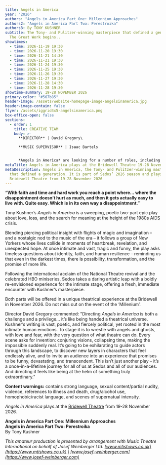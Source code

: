 ```yaml
---
title: Angels in America
year: "2026"
authors: "Angels in America Part One: Millennium Approaches"
authors2: "Angels in America Part Two: Perestroika"
authors3: By TONY KUSHNER
subtitle: The Tony- and Pulitzer-winning masterpiece that defined a generation.
  The Great Work begins..
showtimes:
  - time: 2026-11-19 19:30
  - time: 2026-11-20 19:30
  - time: 2026-11-21 14:30
  - time: 2026-11-21 19:30
  - time: 2026-11-24 19:30
  - time: 2026-11-25 19:30
  - time: 2026-11-26 19:30
  - time: 2026-11-27 19:30
  - time: 2026-11-28 14:30
  - time: 2026-11-28 19:30
showtime-summary: 19-28 NOVEMBER 2026
primary-color: "#567b85"
header-image: /assets/website-homepage-image-angelsinamerica.jpg
header-image-contain: false
flyer: /assets/iggrid4x5-angelsinamerica.png
box-office-open: false
sections:
  - order: 1
    title: CREATIVE TEAM
    body: >-
      **DIRECTOR** | David Gregory\

      **MUSIC SUPERVISOR** | Isaac Bartels


      *Angels in America* are looking for a number of roles, including an Assistant Director (preferably with experience in physical theatre / movement) and various Creative and Production roles. If you are interested, please email [production@sedos.co.uk](mailto:production@sedos.co.uk)
metaTitle: Angels in America plays at the Bridewell Theatre 19-28 November 2026
metaDescription: Angels in America, the Tony- and Pulitzer-winning masterpiece
  that defined a generation. It is part of Sedos’ 2026 season and plays at the
  Bridewell Theatre from 19-28 November 2026
---
```

**“With faith and time and hard work you reach a point where… where the disappointment doesn’t hurt as much, and then it gets actually easy to live with. Quite easy. Which is in its own way a disappointment.”**

Tony Kushner’s *Angels in America* is a sweeping, poetic two-part epic play about love, loss, and the search for meaning at the height of the 1980s AIDS crisis. 

Blending piercing political insight with flights of magic and imagination – and a nostalgic nod to the music of the era – it follows a group of New Yorkers whose lives collide in moments of heartbreak, revelation, and unexpected hope. At once intimate and vast, tragic and funny, the play asks timeless questions about identity, faith, and human resilience – reminding us that even in the darkest times, there is possibility, transformation, and the promise of more life. 

Following the international acclaim of the National Theatre revival and the celebrated HBO miniseries, Sedos takes a daring artistic leap with a boldly re-envisioned experience for the intimate stage, offering a fresh, immediate encounter with Kushner’s masterpiece. 

Both parts will be offered in a unique theatrical experience at the Bridewell in November 2026. Do not miss out on the event of the ‘Millenium’.

Director David Gregory commented: "Directing *Angels in America* is both a challenge and a privilege… it’s like being handed a theatrical universe. Kushner’s writing is vast, poetic, and fiercely political, yet rooted in the most intimate human emotions. To stage it is to wrestle with angels and ghosts, with love and fear, with the very question of what theatre can do. Every scene asks for invention: conjuring visions, collapsing time, making the impossible suddenly real. It’s going to be exhilarating to guide actors through this landscape, to discover new layers in characters that feel endlessly alive, and to invite an audience into an experience that promises to be funny, devastating, and transcendent. This isn’t just another play – it’s a once-in-a-lifetime journey for all of us at Sedos and all of our audiences. And directing it feels like being at the helm of something truly extraordinary."

**Content warnings:** contains strong language, sexual content/partial nudity, violence, references to illness and death, drug/alcohol use, homophobic/racist language, and scenes of supernatual intensity.

*Angels in America* plays at the [Bridewell Theatre](https://www.sedos.co.uk/venues/bridewell) from 19-28 November 2026.

**Angels in America Part One: Millennium Approaches**\
**Angels in America Part Two: Perestroika**\
By Tony Kushner

*This amateur production is presented by arrangement with Music Theatre International on behalf of Josef Weinberger Ltd. [www.mtishows.co.uk](https://www.mtishows.co.uk) | [www.josef-weinberger.com](https://www.josef-weinberger.com)*
